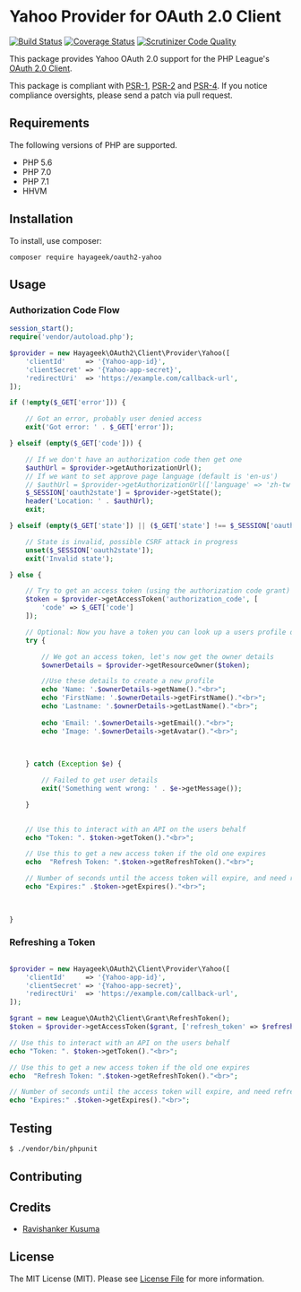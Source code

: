 # Yahoo Provider for OAuth 2.0 Client
[![Build Status](https://travis-ci.org/hayageek/oauth2-yahoo.svg)](https://travis-ci.org/hayageek/oauth2-yahoo) 
[![Coverage Status](https://coveralls.io/repos/hayageek/oauth2-yahoo/badge.svg?branch=master&service=github)](https://coveralls.io/github/hayageek/oauth2-yahoo?branch=master) 
[![Scrutinizer Code Quality](https://scrutinizer-ci.com/g/hayageek/oauth2-yahoo/badges/quality-score.png?b=master)](https://scrutinizer-ci.com/g/hayageek/oauth2-yahoo/?branch=master)

This package provides Yahoo OAuth 2.0 support for the PHP League's [OAuth 2.0 Client](https://github.com/thephpleague/oauth2-client).

This package is compliant with [PSR-1](https://www.php-fig.org/psr/psr-1/), [PSR-2](https://www.php-fig.org/psr/psr-2/) and [PSR-4](https://www.php-fig.org/psr/psr-4/). If you notice compliance oversights, please send
a patch via pull request.


## Requirements

The following versions of PHP are supported.

* PHP 5.6
* PHP 7.0
* PHP 7.1
* HHVM

## Installation

To install, use composer:

```
composer require hayageek/oauth2-yahoo
```

## Usage

### Authorization Code Flow

```php
session_start();
require('vendor/autoload.php');

$provider = new Hayageek\OAuth2\Client\Provider\Yahoo([
    'clientId'     => '{Yahoo-app-id}',
    'clientSecret' => '{Yahoo-app-secret}',
    'redirectUri'  => 'https://example.com/callback-url',
]);

if (!empty($_GET['error'])) {

    // Got an error, probably user denied access
    exit('Got error: ' . $_GET['error']);

} elseif (empty($_GET['code'])) {

    // If we don't have an authorization code then get one
    $authUrl = $provider->getAuthorizationUrl();
    // If we want to set approve page language (default is 'en-us')
    // $authUrl = $provider->getAuthorizationUrl(['language' => 'zh-tw']);
    $_SESSION['oauth2state'] = $provider->getState();
    header('Location: ' . $authUrl);
    exit;

} elseif (empty($_GET['state']) || ($_GET['state'] !== $_SESSION['oauth2state'])) {

    // State is invalid, possible CSRF attack in progress
    unset($_SESSION['oauth2state']);
    exit('Invalid state');

} else {

    // Try to get an access token (using the authorization code grant)
    $token = $provider->getAccessToken('authorization_code', [
        'code' => $_GET['code']
    ]);

    // Optional: Now you have a token you can look up a users profile data
    try {

        // We got an access token, let's now get the owner details
        $ownerDetails = $provider->getResourceOwner($token);

        //Use these details to create a new profile
        echo 'Name: '.$ownerDetails->getName()."<br>";
	    echo 'FirstName: '.$ownerDetails->getFirstName()."<br>";
    	echo 'Lastname: '.$ownerDetails->getLastName()."<br>";
    
	    echo 'Email: '.$ownerDetails->getEmail()."<br>";
	    echo 'Image: '.$ownerDetails->getAvatar()."<br>";    
        
        

    } catch (Exception $e) {

        // Failed to get user details
        exit('Something went wrong: ' . $e->getMessage());

    }

    
	// Use this to interact with an API on the users behalf
	echo "Token: ". $token->getToken()."<br>";

	// Use this to get a new access token if the old one expires
	echo  "Refresh Token: ".$token->getRefreshToken()."<br>";

	// Number of seconds until the access token will expire, and need refreshing
	echo "Expires:" .$token->getExpires()."<br>";

    
    
}


```

### Refreshing a Token

```php

$provider = new Hayageek\OAuth2\Client\Provider\Yahoo([
    'clientId'     => '{Yahoo-app-id}',
    'clientSecret' => '{Yahoo-app-secret}',
    'redirectUri'  => 'https://example.com/callback-url',
]);

$grant = new League\OAuth2\Client\Grant\RefreshToken();
$token = $provider->getAccessToken($grant, ['refresh_token' => $refreshToken]);

// Use this to interact with an API on the users behalf
echo "Token: ". $token->getToken()."<br>";

// Use this to get a new access token if the old one expires
echo  "Refresh Token: ".$token->getRefreshToken()."<br>";

// Number of seconds until the access token will expire, and need refreshing
echo "Expires:" .$token->getExpires()."<br>";


```

## Testing

``` bash
$ ./vendor/bin/phpunit
```

## Contributing



## Credits

- [Ravishanker Kusuma](https://github.com/hayageek/) 


## License

The MIT License (MIT). Please see [License File](https://github.com/hayageek/oauth2-yahoo/blob/master/LICENSE) for more information.
